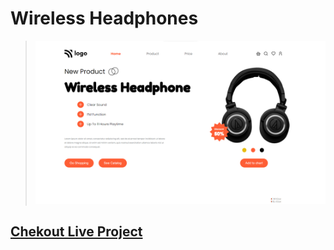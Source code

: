 # Wireless Headphones

> ![](./preview.png)

## [Chekout Live Project](https://ujjawalmaurya.github.io/Headphone-Landing-page)
